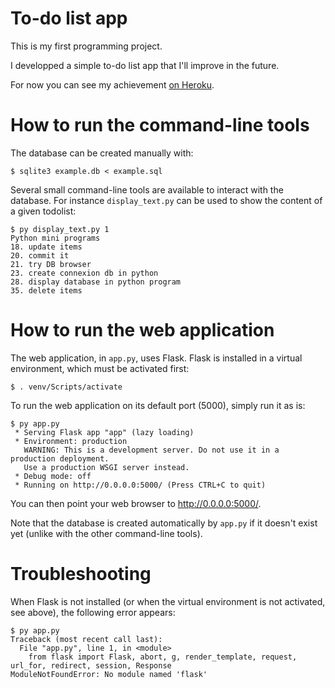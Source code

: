 # To-do list app

This is my first programming project.

I developped a simple to-do list app that I'll improve in the future.

For now you can see my achievement [on Heroku](http://axelle-todo.herokuapp.com).


# How to run the command-line tools

The database can be created manually with:

```
$ sqlite3 example.db < example.sql
```

Several small command-line tools are available to interact with the database.
For instance `display_text.py` can be used to show the content of a given
todolist:

```
$ py display_text.py 1
Python mini programs
18. update items
20. commit it
21. try DB browser
23. create connexion db in python
28. display database in python program
35. delete items
```


# How to run the web application

The web application, in `app.py`, uses Flask. Flask is installed in a virtual
environment, which must be activated first:

```
$ . venv/Scripts/activate
```

To run the web application on its default port (5000), simply run it as is:

```
$ py app.py
 * Serving Flask app "app" (lazy loading)
 * Environment: production
   WARNING: This is a development server. Do not use it in a production deployment.
   Use a production WSGI server instead.
 * Debug mode: off
 * Running on http://0.0.0.0:5000/ (Press CTRL+C to quit)
```

You can then point your web browser to http://0.0.0.0:5000/.

Note that the database is created automatically by `app.py` if it doesn't exist
yet (unlike with the other command-line tools).


# Troubleshooting

When Flask is not installed (or when the virtual environment is not activated,
see above), the following error appears:

```
$ py app.py
Traceback (most recent call last):
  File "app.py", line 1, in <module>
    from flask import Flask, abort, g, render_template, request, url_for, redirect, session, Response
ModuleNotFoundError: No module named 'flask'
```
